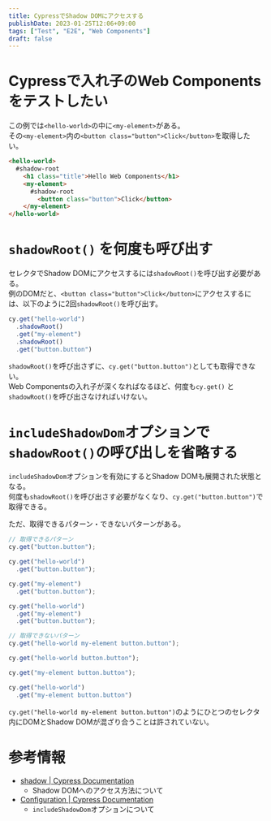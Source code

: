 ```yaml
---
title: CypressでShadow DOMにアクセスする
publishDate: 2023-01-25T12:06+09:00
tags: ["Test", "E2E", "Web Components"]
draft: false
---
```


# Cypressで入れ子のWeb Componentsをテストしたい

この例では`<hello-world>`の中に`<my-element>`がある。  
その`<my-element>`内の`<button class="button">Click</button>`を取得したい。

```html
<hello-world>
  #shadow-root
    <h1 class="title">Hello Web Components</h1>
    <my-element>
      #shadow-root
        <button class="button">Click</button>
    </my-element>
</hello-world>
```

# `shadowRoot()` を何度も呼び出す

セレクタでShadow DOMにアクセスするには`shadowRoot()`を呼び出す必要がある。  
例のDOMだと、`<button class="button">Click</button>`にアクセスするには、以下のように2回`shadowRoot()`を呼び出す。

```typescript
cy.get("hello-world")
  .shadowRoot()
  .get("my-element")
  .shadowRoot()
  .get("button.button")
```

 `shadowRoot()`を呼び出さずに、`cy.get("button.button")`としても取得できない。  
Web Componentsの入れ子が深くなればなるほど、何度も`cy.get()` と`shadowRoot()`を呼び出さなければいけない。

# `includeShadowDom`オプションで`shadowRoot()`の呼び出しを省略する

`includeShadowDom`オプションを有効にするとShadow DOMも展開された状態となる。  
何度も`shadowRoot()`を呼び出さす必要がなくなり、`cy.get("button.button")`で取得できる。

ただ、取得できるパターン・できないパターンがある。

```typescript
// 取得できるパターン
cy.get("button.button");

cy.get("hello-world")
  .get("button.button");

cy.get("my-element")
  .get("button.button");

cy.get("hello-world")
  .get("my-element")
  .get("button.button");

// 取得できないパターン
cy.get("hello-world my-element button.button");

cy.get("hello-world button.button");

cy.get("my-element button.button");

cy.get("hello-world")
  .get("my-element button.button")
```

`cy.get("hello-world my-element button.button")`のようにひとつのセレクタ内にDOMとShadow DOMが混ざり合うことは許されていない。  

# 参考情報

- [shadow | Cypress Documentation](https://docs.cypress.io/api/commands/shadow)
  - Shadow DOMへのアクセス方法について
- [Configuration | Cypress Documentation](https://docs.cypress.io/guides/references/configuration#Global)
  -  `includeShadowDom`オプションについて
